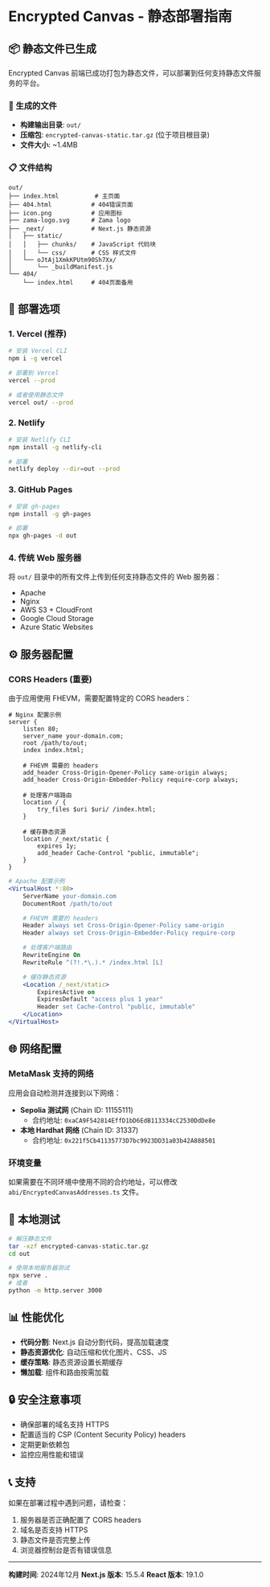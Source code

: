 # Encrypted Canvas - 静态部署指南

## 📦 静态文件已生成

Encrypted Canvas 前端已成功打包为静态文件，可以部署到任何支持静态文件服务的平台。

### 📂 生成的文件

- **构建输出目录**: `out/`
- **压缩包**: `encrypted-canvas-static.tar.gz` (位于项目根目录)
- **文件大小**: ~1.4MB

### 📋 文件结构

```
out/
├── index.html          # 主页面
├── 404.html           # 404错误页面
├── icon.png           # 应用图标
├── zama-logo.svg      # Zama logo
├── _next/             # Next.js 静态资源
│   ├── static/
│   │   ├── chunks/    # JavaScript 代码块
│   │   └── css/       # CSS 样式文件
│   └── oJtAj1XmkKPUtm90Sh7Xx/
│       └── _buildManifest.js
└── 404/
    └── index.html     # 404页面备用
```

## 🚀 部署选项

### 1. Vercel (推荐)

```bash
# 安装 Vercel CLI
npm i -g vercel

# 部署到 Vercel
vercel --prod

# 或者使用静态文件
vercel out/ --prod
```

### 2. Netlify

```bash
# 安装 Netlify CLI
npm install -g netlify-cli

# 部署
netlify deploy --dir=out --prod
```

### 3. GitHub Pages

```bash
# 安装 gh-pages
npm install -g gh-pages

# 部署
npx gh-pages -d out
```

### 4. 传统 Web 服务器

将 `out/` 目录中的所有文件上传到任何支持静态文件的 Web 服务器：

- Apache
- Nginx
- AWS S3 + CloudFront
- Google Cloud Storage
- Azure Static Websites

## ⚙️ 服务器配置

### CORS Headers (重要)

由于应用使用 FHEVM，需要配置特定的 CORS headers：

```nginx
# Nginx 配置示例
server {
    listen 80;
    server_name your-domain.com;
    root /path/to/out;
    index index.html;

    # FHEVM 需要的 headers
    add_header Cross-Origin-Opener-Policy same-origin always;
    add_header Cross-Origin-Embedder-Policy require-corp always;

    # 处理客户端路由
    location / {
        try_files $uri $uri/ /index.html;
    }

    # 缓存静态资源
    location /_next/static {
        expires 1y;
        add_header Cache-Control "public, immutable";
    }
}
```

```apache
# Apache 配置示例
<VirtualHost *:80>
    ServerName your-domain.com
    DocumentRoot /path/to/out

    # FHEVM 需要的 headers
    Header always set Cross-Origin-Opener-Policy same-origin
    Header always set Cross-Origin-Embedder-Policy require-corp

    # 处理客户端路由
    RewriteEngine On
    RewriteRule ^(?!.*\.).* /index.html [L]

    # 缓存静态资源
    <Location /_next/static>
        ExpiresActive on
        ExpiresDefault "access plus 1 year"
        Header set Cache-Control "public, immutable"
    </Location>
</VirtualHost>
```

## 🌐 网络配置

### MetaMask 支持的网络

应用会自动检测并连接到以下网络：

- **Sepolia 测试网** (Chain ID: 11155111)
  - 合约地址: `0xaCA9F542814EffD1bD6EdB113334cC2530DdDe8e`
- **本地 Hardhat 网络** (Chain ID: 31337)
  - 合约地址: `0x221f5Cb41135773D7bc9923DD31a03b42A888501`

### 环境变量

如果需要在不同环境中使用不同的合约地址，可以修改 `abi/EncryptedCanvasAddresses.ts` 文件。

## 🔧 本地测试

```bash
# 解压静态文件
tar -xzf encrypted-canvas-static.tar.gz
cd out

# 使用本地服务器测试
npx serve .
# 或者
python -m http.server 3000
```

## 📊 性能优化

- **代码分割**: Next.js 自动分割代码，提高加载速度
- **静态资源优化**: 自动压缩和优化图片、CSS、JS
- **缓存策略**: 静态资源设置长期缓存
- **懒加载**: 组件和路由按需加载

## 🔒 安全注意事项

- 确保部署的域名支持 HTTPS
- 配置适当的 CSP (Content Security Policy) headers
- 定期更新依赖包
- 监控应用性能和错误

## 📞 支持

如果在部署过程中遇到问题，请检查：

1. 服务器是否正确配置了 CORS headers
2. 域名是否支持 HTTPS
3. 静态文件是否完整上传
4. 浏览器控制台是否有错误信息

---

**构建时间**: 2024年12月
**Next.js 版本**: 15.5.4
**React 版本**: 19.1.0